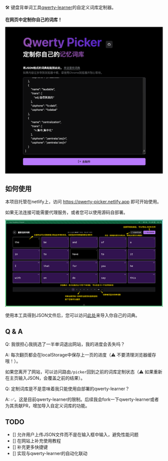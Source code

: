 🛠 键盘背单词工具[qwerty-learner](https://github.com/RealKai42/qwerty-learner)的自定义词库定制器。

**在网页中定制你自己的词库！**

![教程](./public/screenshot0.png)

## 如何使用

本项目托管在netlify上，访问 https://qwerty-picker.netlify.app 即可开始使用。

如果无法连接可能需要代理服务，或者您可以使用源码自部署。

![教程](./public/screenshot1.png)

使用本工具得到JSON文件后，您可以访问[此处](https://github.com/RealKai42/qwerty-learner/blob/master/docs/toBuildDict.md)来导入你自己的词典。

## Q & A

Q: 我很担心我挑选了一半单词退出网站，我的进度会丢失吗？

A: 每次翻页都会在localStorage中保存上一页的进度（⚠️ 不要清理浏览器缓存哦！）。

如果您离开了网站，可以访问路由`/picker`回到之前的词库定制状态（⚠️ 如果重新在主页输入JSON，会覆盖之前的结果）。

Q: 定制词库是不是意味着我只能使用自部署的qwerty-learner？

A: ✅。这是目前qwerty-learner的限制。后续我会fork一下qwerty-learner或者为其贡献PR，增加导入自定义词库的功能。

## TODO

- [] 允许用户上传JSON文件而不是在输入框中输入，避免性能问题
- [] 在网站上补充使用教程
- [] 补充更多快捷键
- [] 实现与qwerty-learner的自动化联动
